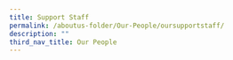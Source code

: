 ```yaml
---
title: Support Staff
permalink: /aboutus-folder/Our-People/oursupportstaff/
description: ""
third_nav_title: Our People
---
```

